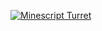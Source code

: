 [![Minescript Turret](https://img.youtube.com/vi/06s70mgV-6Y/0.jpg)](https://www.youtube.com/watch?v=06s70mgV-6Y)
